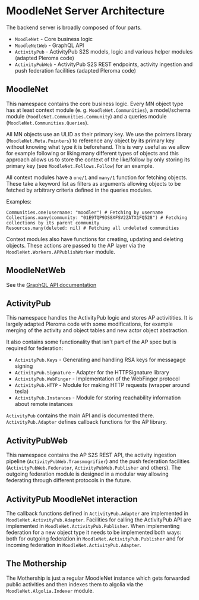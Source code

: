 # MoodleNet Server Architecture

The backend server is broadly composed of four parts.

* `MoodleNet` - Core business logic
* `MoodleNetWeb` - GraphQL API
* `ActivityPub` - ActivityPub S2S models, logic and various helper modules (adapted Pleroma code)
* `ActivityPubWeb` - ActivityPub S2S REST endpoints, activity ingestion and push federation facilities (adapted Pleroma code)

## MoodleNet

This namespace contains the core business logic. Every MN object type has at least context module (e. g. `MoodleNet.Communities`), a model/schema module (`MoodleNet.Communities.Community`) and a queries module (`MoodleNet.Communities.Queries`).

All MN objects use an ULID as their primary key. We use the pointers library (`MoodleNet.Meta.Pointers`) to reference any object by its primary key without knowing what type it is beforehand. This is very useful as we allow for example following or liking many different types of objects and this approach allows us to store the context of the like/follow by only storing its primary key (see `MoodleNet.Follows.Follow`) for an example.

All context modules have a `one/1` and `many/1` function for fetching objects. These take a keyword list as filters as arguments allowing objects to be fetched by arbitrary criteria defined in the queries modules.

Examples:
```
Communities.one(username: "moodler") # Fetching by username
Collections.many(community: "01E9TQP93S8XFSV2ZATX1FQ528") # Fetching collections by its parent community
Resources.many(deleted: nil) # Fetching all undeleted communities
```

Context modules also have functions for creating, updating and deleting objects. These actions are passed to the AP layer via the `MoodleNet.Workers.APPublishWorker` module.

## MoodleNetWeb

See the [GraphQL API documentation](GRAPHQL.md)

## ActivityPub

This namespace handles the ActivityPub logic and stores AP activitities. It is largely adapted Pleroma code with some modifications, for example merging of the activity and object tables and new actor object abstraction.

It also contains some functionality that isn't part of the AP spec but is required for federation:
* `ActivityPub.Keys` - Generating and handling RSA keys for messagage signing
* `ActivityPub.Signature` - Adapter for the HTTPSignature library
* `ActivityPub.WebFinger` - Implementation of the WebFinger protocol
* `ActivityPub.HTTP` - Module for making HTTP requests (wrapper around tesla)
* `ActivityPub.Instances` - Module for storing reachability information about remote instances

`ActivityPub` contains the main API and is documented there. `ActivityPub.Adapter` defines callback functions for the AP library.

## ActivityPubWeb

This namespace contains the AP S2S REST API, the activity ingestion pipeline (`ActivityPubWeb.Transmogrifier`) and the push federation facilities (`ActivityPubWeb.Federator`, `ActivityPubWeb.Publisher` and others). The outgoing federation module is designed in a modular way allowing federating through different protocols in the future.

## ActivityPub MoodleNet interaction

The callback functions defined in `ActivityPub.Adapter` are implemented in `MoodleNet.ActivityPub.Adapter`. Facilities for calling the ActivityPub API are implemented in `MoodleNet.ActivityPub.Publisher`. When implementing federation for a new object type it needs to be implemented both ways: both for outgoing federation in `MoodleNet.ActivityPub.Publisher` and for incoming federation in `MoodleNet.ActivityPub.Adapter`.

## The Mothership

The Mothership is just a regular MoodleNet instance which gets forwarded public activities and then indexes them to algolia via the `MoodleNet.Algolia.Indexer` module.